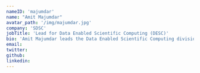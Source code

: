```yaml
---
nameID: 'majumdar'
name: "Amit Majumdar"
avatar_path: '/img/majumdar.jpg'
company: 'SDSC'
jobTitle: 'Lead for Data Enabled Scientific Computing (DESC)'
bio: 'Amit Majumdar leads the Data Enabled Scientific Computing division at the San Diego Supercomputer Center, UCSD. His interests are in high performance computing (HPC), computational science, cyberinfrastructure (CI) and science gateways. He has developed parallel algorithms for various kinds of HPC machines using shared memory, message passing and hybrid programming models and is interested in understanding single processor performance, MPI scalability and parallel I/O performance of scientific applications on HPC machines. For the past few years he has been involved with science gateways. He and his colleagues from SDSC manage the Neuroscience Gateway project which enables large scale neuronal simulations and processing of neuroscience data on supercomputers. He received bachelor’s degree in electronics and telecommunication engineering from the Jadavpur University, Calcutta, India; master’s degree in nuclear engineering from the Idaho State University, Pocatello, Idaho, USA; Ph.D. degree in the interdisciplinary program of nuclear engineering and scientific computing from the University of Michigan, Ann Arbor, Michigan, USA.'
email: 
twitter:
github: 
linkedin:
---
```

